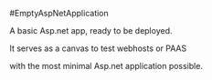 #EmptyAspNetApplication


A basic Asp.net app, ready to be deployed.

It serves as a canvas to test webhosts or PAAS

with the most minimal Asp.net application possible.